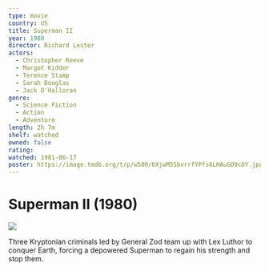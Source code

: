 ```yaml
---
type: movie
country: US
title: Superman II
year: 1980
director: Richard Lester
actors:
  - Christopher Reeve
  - Margot Kidder
  - Terence Stamp
  - Sarah Douglas
  - Jack O'Halloran
genre:
  - Science Fiction
  - Action
  - Adventure
length: 2h 7m
shelf: watched
owned: false
rating:
watched: 1981-06-17
poster: https://image.tmdb.org/t/p/w500/6XjwM5SbvrrfYPfs6LHAuGO9cOY.jpg
---
```


# Superman II (1980)

![](https://image.tmdb.org/t/p/w500/6XjwM5SbvrrfYPfs6LHAuGO9cOY.jpg)

Three Kryptonian criminals led by General Zod team up with Lex Luthor to conquer Earth, forcing a depowered Superman to regain his strength and stop them.